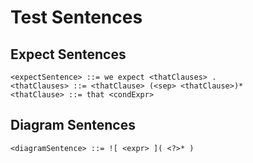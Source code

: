 # Test Sentences

## Expect Sentences

```markup
<expectSentence> ::= we expect <thatClauses> .
<thatClauses> ::= <thatClause> (<sep> <thatClause>)*
<thatClause> ::= that <condExpr>
```

## Diagram Sentences

```markup
<diagramSentence> ::= ![ <expr> ]( <?>* )
```

